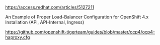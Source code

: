 https://access.redhat.com/articles/5127211

An Example of Proper Load-Balancer Configuration for OpenShift 4.x Installation (API, API-Internal, Ingress)


https://github.com/openshift-tigerteam/guides/blob/master/ocp4/ocp4-haproxy.cfg
